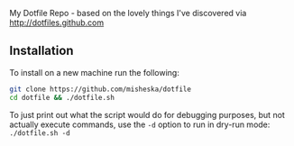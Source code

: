 My Dotfile Repo - based on the lovely things I've discovered via
http://dotfiles.github.com

## Installation

To install on a new machine run the following:

```bash
git clone https://github.com/misheska/dotfile
cd dotfile && ./dotfile.sh
```

To just print out what the script would do for debugging purposes, but not
actually execute commands, use the `-d` option to run in dry-run mode: `./dotfile.sh -d`
